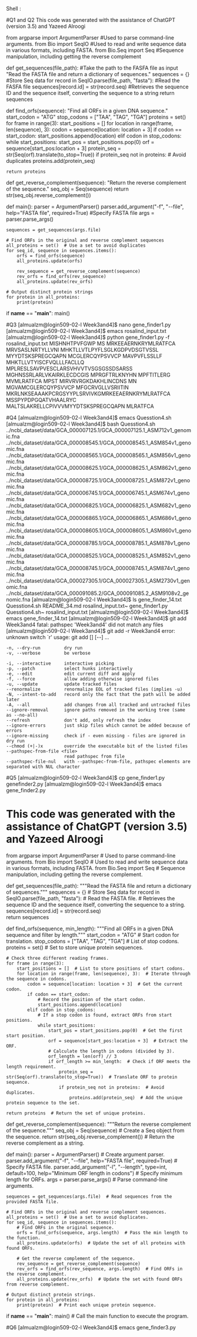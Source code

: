 Shell :

#Q1 and Q2
 This code was generated with the assistance of ChatGPT (version 3.5) and Yazeed Alroogi

from argparse import ArgumentParser #Used to parse command-line arguments.
from Bio import SeqIO #Used to read and write sequence data in various formats, including FASTA.
from Bio.Seq import Seq #Sequence manipulation, including getting the reverse complement

def get_sequences(file_path): #Take the path to the FASFA file as input
    "Read the FASTA file and return a dictionary of sequences."
    sequences = {} #Store Seq data
    for record in SeqIO.parse(file_path, "fasta"): #Read the FASFA file
        sequences[record.id] = str(record.seq) #Retrieves the sequence ID and the sequence itself, converting the sequence to a string
    return sequences

def find_orfs(sequence):
    "Find all ORFs in a given DNA sequence."
    start_codon = "ATG"
    stop_codons = ["TAA", "TAG", "TGA"]
    proteins = set()
    for frame in range(3):
        start_positions = []
        for location in range(frame, len(sequence), 3):
            codon = sequence[location: location + 3]
            if codon == start_codon:
                start_positions.append(location)
            elif codon in stop_codons:
                while start_positions:
                    start_pos = start_positions.pop(0)
                    orf = sequence[start_pos:location + 3]
                    protein_seq = str(Seq(orf).translate(to_stop=True))
                    if protein_seq not in proteins:  # Avoid duplicates
                        proteins.add(protein_seq)
    
    return proteins

def get_reverse_complement(sequence):
    "Return the reverse complement of the sequence."
    seq_obj = Seq(sequence)
    return str(seq_obj.reverse_complement())

def main():
    parser = ArgumentParser()
    parser.add_argument("-f", "--file", help="FASTA file", required=True) #Specify FASTA file
    args = parser.parse_args()

    sequences = get_sequences(args.file)
    
    # Find ORFs in the original and reverse complement sequences
    all_proteins = set()  # Use a set to avoid duplicates
    for seq_id, sequence in sequences.items():
        orfs = find_orfs(sequence)
        all_proteins.update(orfs)
        
        rev_sequence = get_reverse_complement(sequence)
        rev_orfs = find_orfs(rev_sequence)
        all_proteins.update(rev_orfs)

    # Output distinct protein strings
    for protein in all_proteins:
        print(protein)

if __name__ == "__main__":
    main()

#Q3
[almualzm@login509-02-l Week3and4]$ nano gene_finder1.py
[almualzm@login509-02-l Week3and4]$ emacs rosalind_input.txt
[almualzm@login509-02-l Week3and4]$ python gene_finder1.py -f rosalind_input.txt
MISHNHTPVFGWP
MS
MRKEEAERNKRYMLRATFCA
MRVSASLNRTYLLVNI
MHKTLLVTLPYFLSGLKGDPVDSGTVSSL
MYYDTSKSPREGCQAPN
MCGLERCQYPSVVCP
MAVPVFLSSLLF
MHKTLLVTYISCFVQLLLFACLLQ
MPLRESLSAVPVESCLARSVHVVTVSGSGSSDSARSS
MGHNSSRLARLVKAIRKLECDCGIS
MPRGFTRLKNYHN
MPFTITLERG
MVMLRATFCA
MPST
MIRVRVRGKDAKHLINCDNS
MN
MGVAMCGLERCQYPSVVCP
MFGCRVGLLVSRIITIN
MKRLNKSEAAAKPCRGSYYPLSRVIVKGMRKEEAERNKRYMLRATFCA
MSSPYPDPGQATVHAALRYC
MALTSLAKRELLCPIVVVMYYDTSKSPREGCQAPN
MLRATFCA

#Q4
[almualzm@login509-02-l Week3and4]$ emacs Quesstion4.sh
[almualzm@login509-02-l Week3and4]$ bash Quesstion4.sh
../ncbi_dataset/data/GCA_000007125.1/GCA_000007125.1_ASM712v1_genomic.fna
../ncbi_dataset/data/GCA_000008545.1/GCA_000008545.1_ASM854v1_genomic.fna
../ncbi_dataset/data/GCA_000008565.1/GCA_000008565.1_ASM856v1_genomic.fna
../ncbi_dataset/data/GCA_000008625.1/GCA_000008625.1_ASM862v1_genomic.fna
../ncbi_dataset/data/GCA_000008725.1/GCA_000008725.1_ASM872v1_genomic.fna
../ncbi_dataset/data/GCA_000006745.1/GCA_000006745.1_ASM674v1_genomic.fna
../ncbi_dataset/data/GCA_000006825.1/GCA_000006825.1_ASM682v1_genomic.fna
../ncbi_dataset/data/GCA_000006865.1/GCA_000006865.1_ASM686v1_genomic.fna
../ncbi_dataset/data/GCA_000008605.1/GCA_000008605.1_ASM860v1_genomic.fna
../ncbi_dataset/data/GCA_000008785.1/GCA_000008785.1_ASM878v1_genomic.fna
../ncbi_dataset/data/GCA_000008525.1/GCA_000008525.1_ASM852v1_genomic.fna
../ncbi_dataset/data/GCA_000008745.1/GCA_000008745.1_ASM874v1_genomic.fna
../ncbi_dataset/data/GCA_000027305.1/GCA_000027305.1_ASM2730v1_genomic.fna
../ncbi_dataset/data/GCA_000091085.2/GCA_000091085.2_ASM9108v2_genomic.fna
[almualzm@login509-02-l Week3and4]$ ls
gene_finder_14.txt  Quesstion4.sh   README_34.md        rosalind_input.txt~
gene_finder1.py     Quesstion4.sh~  rosalind_input.txt
[almualzm@login509-02-l Week3and4]$ emacs gene_finder_14.txt
[almualzm@login509-02-l Week3and4]$ git add Week3and4
fatal: pathspec 'Week3and4' did not match any files
[almualzm@login509-02-l Week3and4]$ git add -r Week3and4
error: unknown switch `r'
usage: git add [<options>] [--] <pathspec>...

    -n, --dry-run         dry run
    -v, --verbose         be verbose

    -i, --interactive     interactive picking
    -p, --patch           select hunks interactively
    -e, --edit            edit current diff and apply
    -f, --force           allow adding otherwise ignored files
    -u, --update          update tracked files
    --renormalize         renormalize EOL of tracked files (implies -u)
    -N, --intent-to-add   record only the fact that the path will be added later
    -A, --all             add changes from all tracked and untracked files
    --ignore-removal      ignore paths removed in the working tree (same as --no-all)
    --refresh             don't add, only refresh the index
    --ignore-errors       just skip files which cannot be added because of errors
    --ignore-missing      check if - even missing - files are ignored in dry run
    --chmod (+|-)x        override the executable bit of the listed files
    --pathspec-from-file <file>
                          read pathspec from file
    --pathspec-file-nul   with --pathspec-from-file, pathspec elements are separated with NUL character

    
#Q5
[almualzm@login509-02-l Week3and4]$ cp gene_finder1.py genefinder2.py
[almualzm@login509-02-l Week3and4]$ emacs gene_finder2.py

# This code was generated with the assistance of ChatGPT (version 3.5) and Yazeed Alroogi

from argparse import ArgumentParser  # Used to parse command-line arguments.
from Bio import SeqIO  # Used to read and write sequence data in various formats, including FASTA.
from Bio.Seq import Seq  # Sequence manipulation, including getting the reverse complement.

def get_sequences(file_path):
    """Read the FASTA file and return a dictionary of sequences."""
    sequences = {}  # Store Seq data
    for record in SeqIO.parse(file_path, "fasta"):  # Read the FASTA file.
        # Retrieves the sequence ID and the sequence itself, converting the sequence to a string.
        sequences[record.id] = str(record.seq)  
    return sequences

def find_orfs(sequence, min_length):
    """Find all ORFs in a given DNA sequence and filter by length."""
    start_codon = "ATG"  # Start codon for translation.
    stop_codons = ["TAA", "TAG", "TGA"]  # List of stop codons.
    proteins = set()  # Set to store unique protein sequences.

    # Check three different reading frames.
    for frame in range(3):
        start_positions = []  # List to store positions of start codons.
        for location in range(frame, len(sequence), 3):  # Iterate through the sequence in codons.
            codon = sequence[location: location + 3]  # Get the current codon.
            if codon == start_codon:
                # Record the position of the start codon.
                start_positions.append(location)  
            elif codon in stop_codons:
                # If a stop codon is found, extract ORFs from start positions.
                while start_positions:
                    start_pos = start_positions.pop(0)  # Get the first start position.
                    orf = sequence[start_pos:location + 3]  # Extract the ORF.
                    # Calculate the length in codons (divided by 3).
                    orf_length = len(orf) // 3  
                    if orf_length >= min_length:  # Check if ORF meets the length requirement.
                        protein_seq = str(Seq(orf).translate(to_stop=True))  # Translate ORF to protein sequence.
                        if protein_seq not in proteins:  # Avoid duplicates.
                            proteins.add(protein_seq)  # Add the unique protein sequence to the set.
    
    return proteins  # Return the set of unique proteins.

def get_reverse_complement(sequence):
    """Return the reverse complement of the sequence."""
    seq_obj = Seq(sequence)  # Create a Seq object from the sequence.
    return str(seq_obj.reverse_complement())  # Return the reverse complement as a string.

def main():
    parser = ArgumentParser()  # Create argument parser.
    parser.add_argument("-f", "--file", help="FASTA file", required=True)  # Specify FASTA file.
    parser.add_argument("-l", "--length", type=int, default=100, help="Minimum ORF length in codons")  # Specify minimum length for ORFs.
    args = parser.parse_args()  # Parse command-line arguments.

    sequences = get_sequences(args.file)  # Read sequences from the provided FASTA file.
    
    # Find ORFs in the original and reverse complement sequences.
    all_proteins = set()  # Use a set to avoid duplicates.
    for seq_id, sequence in sequences.items():
        # Find ORFs in the original sequence.
        orfs = find_orfs(sequence, args.length)  # Pass the min length to the function.
        all_proteins.update(orfs)  # Update the set of all proteins with found ORFs.
        
        # Get the reverse complement of the sequence.
        rev_sequence = get_reverse_complement(sequence)  
        rev_orfs = find_orfs(rev_sequence, args.length)  # Find ORFs in the reverse complement.
        all_proteins.update(rev_orfs)  # Update the set with found ORFs from reverse complement.

    # Output distinct protein strings.
    for protein in all_proteins:
        print(protein)  # Print each unique protein sequence.

if __name__ == "__main__":
    main()  # Call the main function to execute the program.

#Q6
[almualzm@login509-02-l Week3and4]$ emacs gene_finder3.py
